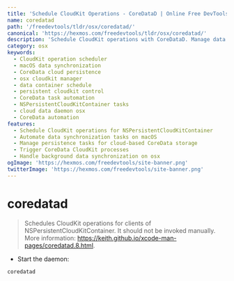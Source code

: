 ```yaml
---
title: 'Schedule CloudKit Operations - CoreDataD | Online Free DevTools by Hexmos'
name: coredatad
path: '/freedevtools/tldr/osx/coredatad/'
canonical: 'https://hexmos.com/freedevtools/tldr/osx/coredatad/'
description: 'Schedule CloudKit operations with CoreDataD. Manage data synchronization and persistence tasks efficiently on macOS. Free online tool, no registration required.'
category: osx
keywords:
  - CloudKit operation scheduler
  - macOS data synchronization
  - CoreData cloud persistence
  - osx cloudkit manager
  - data container schedule
  - persistent cloudkit control
  - CoreData task automation
  - NSPersistentCloudKitContainer tasks
  - cloud data daemon osx
  - CoreData automation
features:
  - Schedule CloudKit operations for NSPersistentCloudKitContainer
  - Automate data synchronization tasks on macOS
  - Manage persistence tasks for cloud-based CoreData storage
  - Trigger CoreData CloudKit processes
  - Handle background data synchronization on osx
ogImage: 'https://hexmos.com/freedevtools/site-banner.png'
twitterImage: 'https://hexmos.com/freedevtools/site-banner.png'
---
```


# coredatad

> Schedules CloudKit operations for clients of NSPersistentCloudKitContainer.
> It should not be invoked manually.
> More information: <https://keith.github.io/xcode-man-pages/coredatad.8.html>.

- Start the daemon:

`coredatad`
